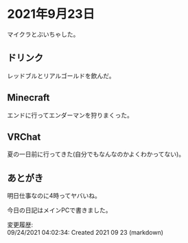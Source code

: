 # 2021年9月23日

マイクラとぶいちゃした。

## ドリンク

レッドブルとリアルゴールドを飲んだ。

## Minecraft

エンドに行ってエンダーマンを狩りまくった。

## VRChat

夏の一日前に行ってきた(自分でもなんなのかよくわかってない)。

## あとがき

明日仕事なのに4時ってヤバいね。

今日の日記はメインPCで書きました。

変更履歴:  
09/24/2021 04:02:34: Created 2021 09 23 (markdown)  
